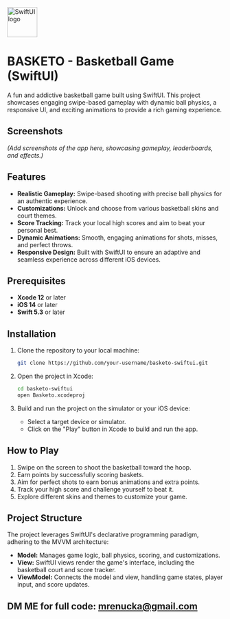 <img src="https://developer.apple.com/assets/elements/icons/swiftui/swiftui-96x96_2x.png" alt="SwiftUI logo" height="70">

# **BASKETO - Basketball Game (SwiftUI)**

A fun and addictive basketball game built using SwiftUI. This project showcases engaging swipe-based gameplay with dynamic ball physics, a responsive UI, and exciting animations to provide a rich gaming experience.

## **Screenshots**

*(Add screenshots of the app here, showcasing gameplay, leaderboards, and effects.)*


## **Features**

- **Realistic Gameplay:** Swipe-based shooting with precise ball physics for an authentic experience.
- **Customizations:** Unlock and choose from various basketball skins and court themes.
- **Score Tracking:** Track your local high scores and aim to beat your personal best.
- **Dynamic Animations:** Smooth, engaging animations for shots, misses, and perfect throws.
- **Responsive Design:** Built with SwiftUI to ensure an adaptive and seamless experience across different iOS devices.

## **Prerequisites**

- **Xcode 12** or later  
- **iOS 14** or later  
- **Swift 5.3** or later  

## **Installation**

1. Clone the repository to your local machine:
   ```bash
   git clone https://github.com/your-username/basketo-swiftui.git
   ```

2. Open the project in Xcode:
   ```bash
   cd basketo-swiftui
   open Basketo.xcodeproj
   ```

3. Build and run the project on the simulator or your iOS device:
   - Select a target device or simulator.
   - Click on the "Play" button in Xcode to build and run the app.

## **How to Play**

1. Swipe on the screen to shoot the basketball toward the hoop.  
2. Earn points by successfully scoring baskets.  
3. Aim for perfect shots to earn bonus animations and extra points.  
4. Track your high score and challenge yourself to beat it.  
5. Explore different skins and themes to customize your game.

## **Project Structure**

The project leverages SwiftUI's declarative programming paradigm, adhering to the MVVM architecture:  

- **Model:** Manages game logic, ball physics, scoring, and customizations.  
- **View:** SwiftUI views render the game's interface, including the basketball court and score tracker.  
- **ViewModel:** Connects the model and view, handling game states, player input, and score updates.

## DM ME for full code: mrenucka@gmail.com
